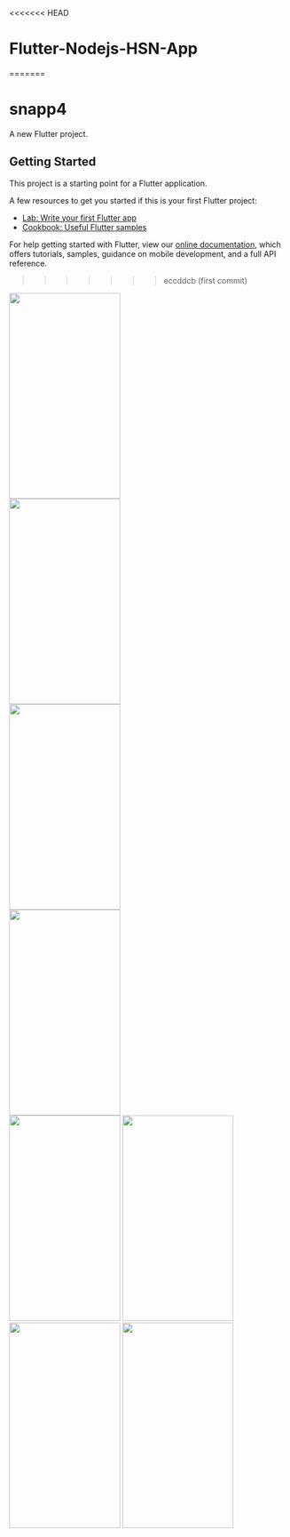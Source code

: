 <<<<<<< HEAD
# Flutter-Nodejs-HSN-App
=======
# snapp4

A new Flutter project.

## Getting Started

This project is a starting point for a Flutter application.

A few resources to get you started if this is your first Flutter project:

- [Lab: Write your first Flutter app](https://flutter.dev/docs/get-started/codelab)
- [Cookbook: Useful Flutter samples](https://flutter.dev/docs/cookbook)

For help getting started with Flutter, view our
[online documentation](https://flutter.dev/docs), which offers tutorials,
samples, guidance on mobile development, and a full API reference.
>>>>>>> eccddcb (first commit)
<!-- ![5](https://user-images.githubusercontent.com/48220392/178951868-14bb5df4-fcf8-4bd4-8440-9c99da89e3b6.jpeg | width=100)
![6](https://user-images.githubusercontent.com/48220392/178952308-8355b55c-2bac-4f27-80e7-44464c715105.jpeg | width=100)
![7](https://user-images.githubusercontent.com/48220392/178952393-1ccf4826-db9b-4f6a-9388-6e9d23c1fc23.jpeg | width=100)
![1](https://user-images.githubusercontent.com/48220392/178952499-60035079-dd81-41c1-88c4-2c8e0a930616.jpg | width=100)

![2](https://user-images.githubusercontent.com/48220392/178952635-284c6cdb-6a19-423c-9d8b-b633f6b68a2e.jpg | width=100)
![3](https://user-images.githubusercontent.com/48220392/178952710-6f9e98e9-c492-4756-b486-2fa441ff63ed.jpg | width=100)
![5](https://user-images.githubusercontent.com/48220392/178952820-8d5b7191-c316-4195-8d91-7a48a0b2fab1.jpg | width=100)
![4](https://user-images.githubusercontent.com/48220392/178952881-28727876-27fd-4d39-bd3c-e9f614dbaa3b.jpg | width=100) -->


<div>
        <div>
            <img src="https://user-images.githubusercontent.com/48220392/178951868-14bb5df4-fcf8-4bd4-8440-9c99da89e3b6.jpeg" width="200" height="370" />
        </div>
        <div>
            <img src="https://user-images.githubusercontent.com/48220392/178952308-8355b55c-2bac-4f27-80e7-44464c715105.jpeg" width="200" height="370" />
        </div>
        <div>
            <img src="https://user-images.githubusercontent.com/48220392/178952393-1ccf4826-db9b-4f6a-9388-6e9d23c1fc23.jpeg" width="200" height="370" />
        </div>
        <div>
            <img src="https://user-images.githubusercontent.com/48220392/178952499-60035079-dd81-41c1-88c4-2c8e0a930616.jpg" width="200" height="370" />
        </div>
</div>






<img src="https://user-images.githubusercontent.com/48220392/178952635-284c6cdb-6a19-423c-9d8b-b633f6b68a2e.jpg" width="200" height="370" />
<img src="https://user-images.githubusercontent.com/48220392/178952710-6f9e98e9-c492-4756-b486-2fa441ff63ed.jpg" width="200" height="370" />
<img src="https://user-images.githubusercontent.com/48220392/178952393-1ccf4826-db9b-4f6a-9388-6e9d23c1fc23.jpeg" width="200" height="370" />
<img src="https://user-images.githubusercontent.com/48220392/178952881-28727876-27fd-4d39-bd3c-e9f614dbaa3b.jpg" width="200" height="370" />
